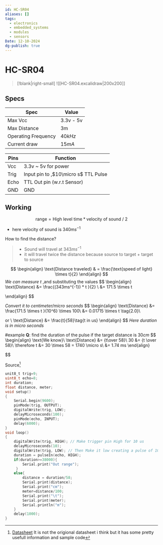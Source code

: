 ```yaml
---
id: HC-SR04
aliases: []
tags:
  - electronics
  - embedded_systems
  - modules
  - sensors
Date: 12-10-2024
dg-publish: true
---
```

# HC-SR04
>[!blank|right-small]
>![[HC-SR04.excalidraw|200x200]]
## Specs 

| Spec                | Value     |
| ------------------- | --------- |
| Max Vcc             | 3.3v - 5v |
| Max Distance        | 3m        |
| Operating Frequency | $40kHz$   |
| Current draw        | $15mA$    |

| Pins | Function                             |
| ---- | ------------------------------------ |
| Vcc  | 3.3v ~ 5v for power                  |
| Trig | Input pin to ,$10\micro s$ TTL Pulse |
| Echo | TTL Out pin (w.r.t Sensor)           |
| GND  | GND                                  |

## Working

$$
\text{range} = \text{High level time} * \text{velocity of sound  / }  2 \tag{1.0}
$$
- here velocity of sound is $340ms^{-1}$ 

How to find the distance?
> - Sound will travel at $343ms^{-1}$
> - it will travel twice the distance because source to target + target to source 

$$
\begin{align}
\text{Distance traveled} & = \frac{\text{speed of light} \times t}{2}
\end{align}
$$
*We can measure $t$* ,and substituting the values 
$$
\begin{align}
\text{Distance} &= \frac{(343ms^{-1}) * t }{2} \\
&= 171.5  \times t  

\end{align}
$$

*Convert it to centimeter/micro seconds*
$$
\begin{align} 
\text{Distance} &= \frac{171.5  \times t }{10^6} \times 100\\
&= 0.01715 \times t \tag{2.0}\\

or \\
\text{Distance} &= \frac{t}{58}\tag{t in us}
\end{align}
$$
*Here duration is in micro seconds*

#example 
**Q**: find the duration of the pulse if the target distance is $30cm$ 
$$
\begin{align} 
\text{We know}\\
\text{Distance} &= {t\over 58}\\
30 &= {t \over 58}\\
\therefore t &= 30 \times 58 = 1740 \micro s\\
&= 1.74 ms
\end{align}

$$

Source[^1]

```c
unit8_t trig=9;
uint8_t echo=8;
int duration;
float distance, meter;
void setup()
{
	Serial.begin(9600);
	pinMode(trig, OUTPUT);
	digitalWrite(trig, LOW);
	delayMicroseconds(100);
	pinMode(echo, INPUT);
	delay(6000);
}
void loop()
{
	digitalWrite(trig, HIGH); // Make trigger pin High for 10 us
	delayMicroseconds(10);
	digitalWrite(trig, LOW); // Then Make it low creating a pulse of 10us
	duration = pulseIn(echo, HIGH);
	if(duration>=38000){
		Serial.print("Out range");
	 }
	else{
		distance = duration/58;
		Serial.print(distance);
		Serial.print("cm");
		meter=distance/100;
		Serial.print("\t");
		Serial.print(meter);
		Serial.println("m");
	}
	delay(1000);
}

```

[^1]: [Datasheet](https://www.handsontec.com/dataspecs/HC-SR04-Ultrasonic.pdf) It is not the origional datasheet i think but it has some pretty usefull information and sample code 
